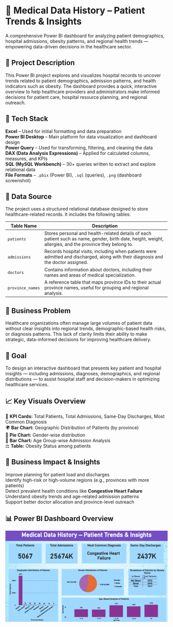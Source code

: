 # 🏥 Medical Data History – Patient Trends & Insights
 
A comprehensive Power BI dashboard for analyzing patient demographics, hospital admissions, obesity patterns, and regional health trends — empowering data-driven decisions in the healthcare sector.


## 📝 Project Description

This Power BI project explores and visualizes hospital records to uncover trends related to patient demographics, admission patterns, and health indicators such as obesity. The dashboard provides a quick, interactive overview to help healthcare providers and administrators make informed decisions for patient care, hospital resource planning, and regional outreach.


## 🧰 Tech Stack

**Excel** – Used for initial formatting and data preparation  
**Power BI Desktop** – Main platform for data visualization and dashboard design  
**Power Query** – Used for transforming, filtering, and cleaning the data  
**DAX (Data Analysis Expressions)** – Applied for calculated columns, measures, and KPIs  
**SQL (MySQL Workbench)** – 30+ queries written to extract and explore relational data  
**File Formats** – `.pbix` (Power BI), `.sql` (queries), `.png` (dashboard screenshot)


## 📁 Data Source

The project uses a structured relational database designed to store healthcare-related records. It includes the following tables:

| **Table Name**       | **Description** |
|----------------------|-----------------|
| `patients`       | Stores personal and health-related details of each patient such as name, gender, birth date, height, weight, allergies, and the province they                       belong to. |
| `admissions`     | Records hospital visits, including when patients were admitted and discharged, along with their diagnosis and the doctor assigned. |
| `doctors`        | Contains information about doctors, including their names and areas of medical specialization. |
| `province_names` | A reference table that maps province IDs to their actual province names, useful for grouping and regional analysis. |


## 🔎 Business Problem

Healthcare organizations often manage large volumes of patient data without clear insights into regional trends, demographic-based health risks, or diagnosis patterns. This lack of clarity limits their ability to make strategic, data-informed decisions for improving healthcare delivery.


## 🎯 Goal

To design an interactive dashboard that presents key patient and hospital insights — including admissions, diagnoses, demographics, and regional distributions — to assist hospital staff and decision-makers in optimizing healthcare services.


## 📈 Key Visuals Overview

📌 **KPI Cards:** Total Patients, Total Admissions, Same-Day Discharges, Most Common Diagnosis  
🌍 **Bar Chart:** Geographic Distribution of Patients (by province)  
👥 **Pie Chart:** Gender-wise distribution  
📅 **Bar Chart:** Age Group-wise Admission Analysis  
⚖️ **Table:** Obesity Status among patients  

## 💼 Business Impact & Insights

Improve planning for patient load and discharges  
Identify high-risk or high-volume regions (e.g., provinces with more patients)  
Detect prevalent health conditions like **Congestive Heart Failure**  
Understand obesity trends and age-related admission patterns  
Support better doctor allocation and province-level outreach


## 📊 Power BI Dashboard Overview

![Dashboard Preview](https://github.com/Kritika-N-Khanna/Medical-Data-History/blob/main/Medical%20Data%20History%20Dashboard.png)

